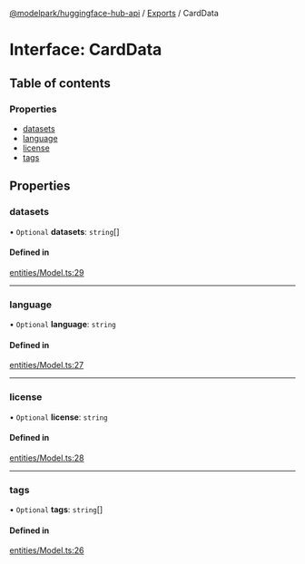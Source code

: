 [@modelpark/huggingface-hub-api](../README.md) / [Exports](../modules.md) / CardData

# Interface: CardData

## Table of contents

### Properties

- [datasets](CardData.md#datasets)
- [language](CardData.md#language)
- [license](CardData.md#license)
- [tags](CardData.md#tags)

## Properties

### datasets

• `Optional` **datasets**: `string`[]

#### Defined in

[entities/Model.ts:29](https://github.com/model-park/huggingface-hub-api/blob/ddc4144/src/entities/Model.ts#L29)

___

### language

• `Optional` **language**: `string`

#### Defined in

[entities/Model.ts:27](https://github.com/model-park/huggingface-hub-api/blob/ddc4144/src/entities/Model.ts#L27)

___

### license

• `Optional` **license**: `string`

#### Defined in

[entities/Model.ts:28](https://github.com/model-park/huggingface-hub-api/blob/ddc4144/src/entities/Model.ts#L28)

___

### tags

• `Optional` **tags**: `string`[]

#### Defined in

[entities/Model.ts:26](https://github.com/model-park/huggingface-hub-api/blob/ddc4144/src/entities/Model.ts#L26)
